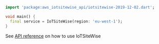 ```dart
import 'package:aws_iotsitewise_api/iotsitewise-2019-12-02.dart';

void main() {
  final service = IoTSiteWise(region: 'eu-west-1');
}
```

See [API reference](https://pub.dev/documentation/aws_iotsitewise_api/latest/iotsitewise-2019-12-02/IoTSiteWise-class.html) on how to use IoTSiteWise
